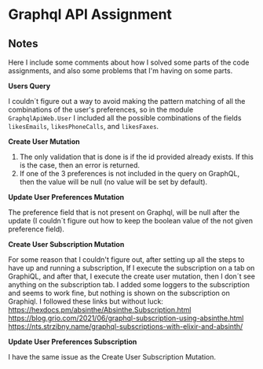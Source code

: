 # Graphql API Assignment

## Notes
Here I include some comments about how I solved some parts of the code assignments, and also some problems that
I'm having on some parts.

**Users Query**

I couldn´t figure out a way to avoid making the pattern matching of all the combinations of the user's preferences, 
so in the module `GraphqlApiWeb.User` I included all the possible combinations of the fields `likesEmails`, `likesPhoneCalls`, and `likesFaxes`.


**Create User Mutation**
1. The only validation that is done is if the id provided already exists. If this is the case, then an error is returned.
2. If one of the 3 preferences is not included in the query on GraphQL, then the value will be null (no value will be set by default).

**Update User Preferences Mutation**

The preference field that is not present on Graphql, will be null after the update (I couldn´t figure out how to keep the boolean value of the not given preference field).

**Create User Subscription Mutation**

For some reason that I couldn't figure out, after setting up all the steps to have up and running a subscription, 
If I execute the subscription on a tab on GraphiQL, and after that, I execute the create user mutation, 
then I don´t see anything on the subscription tab. I added some loggers to the subscription and seems to work fine, 
but nothing is shown on the subscription on Graphiql. I followed these links but without luck:
https://hexdocs.pm/absinthe/Absinthe.Subscription.html
https://blog.grio.com/2021/06/graphql-subscription-using-absinthe.html
https://nts.strzibny.name/graphql-subscriptions-with-elixir-and-absinth/

**Update User Preferences Subscription**

I have the same issue as the Create User Subscription Mutation.

